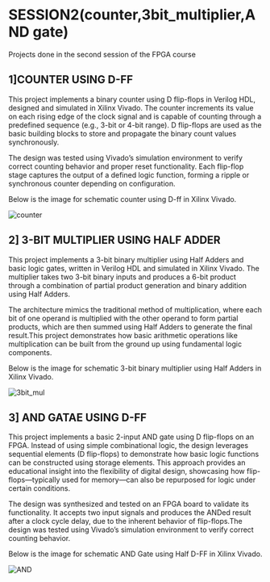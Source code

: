 # SESSION2(counter,3bit_multiplier,AND gate)
Projects done in the second session of the FPGA course

## 1]COUNTER USING D-FF

This project implements a binary counter using D flip-flops in Verilog HDL, designed and simulated in Xilinx Vivado. The counter increments its value on each rising edge of the clock signal and is capable of counting through a predefined sequence (e.g., 3-bit or 4-bit range). D flip-flops are used as the basic building blocks to store and propagate the binary count values synchronously.

The design was tested using Vivado’s simulation environment to verify correct counting behavior and proper reset functionality. Each flip-flop stage captures the output of a defined logic function, forming a ripple or synchronous counter depending on configuration.

Below is the image for schematic counter using D-ff in Xilinx Vivado.

![counter](https://github.com/user-attachments/assets/c3ff8b11-a1d3-4a42-a577-78d9c0a741b0)

## 2] 3-BIT MULTIPLIER USING HALF ADDER

This project implements a 3-bit binary multiplier using Half Adders and basic logic gates, written in Verilog HDL and simulated in Xilinx Vivado. The multiplier takes two 3-bit binary inputs and produces a 6-bit product through a combination of partial product generation and binary addition using Half Adders.

The architecture mimics the traditional method of multiplication, where each bit of one operand is multiplied with the other operand to form partial products, which are then summed using Half Adders to generate the final result.This project demonstrates how basic arithmetic operations like multiplication can be built from the ground up using fundamental logic components.

Below is the image for schematic 3-bit binary multiplier using Half Adders in Xilinx Vivado.

![3bit_mul](https://github.com/user-attachments/assets/d50ed7bd-52ef-4217-989a-303c68e42d6a)

## 3] AND GATAE USING D-FF 

This project implements a basic 2-input AND gate using D flip-flops on an FPGA. Instead of using simple combinational logic, the design leverages sequential elements (D flip-flops) to demonstrate how basic logic functions can be constructed using storage elements. This approach provides an educational insight into the flexibility of digital design, showcasing how flip-flops—typically used for memory—can also be repurposed for logic under certain conditions.

The design was synthesized and tested on an FPGA board to validate its functionality. It accepts two input signals and produces the ANDed result after a clock cycle delay, due to the inherent behavior of flip-flops.The design was tested using Vivado’s simulation environment to verify correct counting behavior.

Below is the image for schematic AND Gate using Half D-FF in Xilinx Vivado.

![AND](https://github.com/user-attachments/assets/898d909f-c81b-4afc-aaa9-fd4a1f67a0c9)

